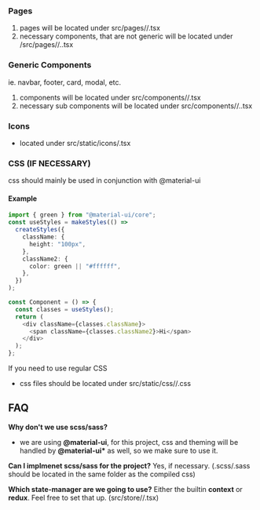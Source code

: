 ### Pages

1. pages will be located under src/pages/<pageName>/<page>.tsx
2. necessary components, that are not generic will be located under /src/pages/<pageName>/<componentName>.<page>.tsx

### Generic Components

ie. navbar, footer, card, modal, etc.

1. components will be located under src/components/<componentName>/<componentName>.tsx
2. necessary sub components will be located under src/components/<componentName>/<subComponentName>.<componentName>.tsx

### Icons

- located under src/static/icons/<icon>.tsx

### CSS (**IF NECESSARY**)

css should mainly be used in conjunction with @material-ui

#### Example

```ts
import { green } from "@material-ui/core";
const useStyles = makeStyles(() =>
  createStyles({
    className: {
      height: "100px",
    },
    className2: {
      color: green || "#ffffff",
    },
  })
);

const Component = () => {
  const classes = useStyles();
  return (
    <div className={classes.className}>
      <span className={classes.className2}>Hi</span>
    </div>
  );
};
```

If you need to use regular CSS

- css files should be located under src/static/css/<pageName>/<componentOrPageName>.css

## FAQ

**Why don't we use scss/sass?**

- we are using **@material-ui**, for this project, css and theming will be handled by **@material-ui\*** as well, so we make sure to use it.

**Can I implmenet scss/sass for the project?**
Yes, if necessary. (.scss/.sass should be located in the same folder as the compiled css)

**Which state-manager are we going to use?**
Either the builtin **context** or **redux**. Feel free to set that up. (src/store/<storeName>/<storeName>.tsx)
